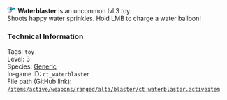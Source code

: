 ![ ](https://raw.githubusercontent.com/Ceterai/Enternia/main/items/active/weapons/ranged/alta/blaster/ct_waterblaster.png) **Waterblaster** is an uncommon lvl.3 toy.  
Shoots happy water sprinkles. Hold LMB to charge a water balloon!

### Technical Information

Tags: `toy`  
Level: 3  
Species: [Generic](https://starbounder.org/Perfectly_Generic_Item)  
In-game ID: `ct_waterblaster`  
File path (GitHub link): [`/items/active/weapons/ranged/alta/blaster/ct_waterblaster.activeitem`](https://github.com/Ceterai/Enternia/blob/main/items/active/weapons/ranged/alta/blaster/ct_waterblaster.activeitem)
